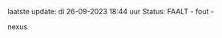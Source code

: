 laatste update: 
di 26-09-2023 18:44   uur 
Status: FAALT - fout - 
<div class="service R">nexus</div>